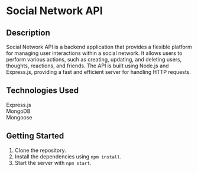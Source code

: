 # Social Network API

## Description
Social Network API is a backend application that provides a flexible platform for managing user interactions within a social network. 
It allows users to perform various actions, such as creating, updating, and deleting users, thoughts, reactions, and friends. 
The API is built using Node.js and Express.js, providing a fast and efficient server for handling HTTP requests.

## Technologies Used
Express.js
<br />
MongoDB
<br />
Mongoose

## Getting Started
1. Clone the repository.
2. Install the dependencies using ```npm install```.
3. Start the server with ```npm start```.
